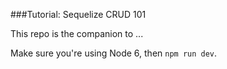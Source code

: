 ###Tutorial: Sequelize CRUD 101

This repo is the companion to ...

Make sure you're using Node 6, then `npm run dev`.